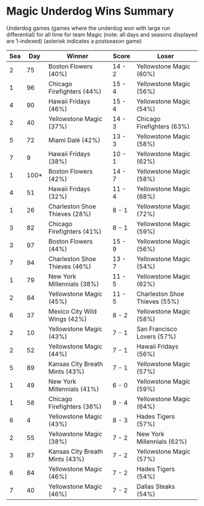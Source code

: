 # Magic Underdog Wins Summary



Underdog games (games where the underdog won with large run differential) for all time for team Magic (note: all days and seasons displayed are 1-indexed) (asterisk indicates a postseason game)


| Sea | Day | Winner | Score | Loser | 
| ------ |------ |------ |------ |------ |
| 2 | 75 | Boston Flowers (40%) | 14 - 2 | Yellowstone Magic (60%) | 
| 1 | 96 | Chicago Firefighters (44%) | 15 - 4 | Yellowstone Magic (56%) | 
| 4 | 90 | Hawaii Fridays (46%) | 15 - 4 | Yellowstone Magic (54%) | 
| 2 | 40 | Yellowstone Magic (37%) | 14 - 3 | Chicago Firefighters (63%) | 
| 5 | 72 | Miami Dalé (42%) | 13 - 3 | Yellowstone Magic (58%) | 
| 7 | 9 | Hawaii Fridays (38%) | 10 - 1 | Yellowstone Magic (62%) | 
| 1 | 100* | Boston Flowers (42%) | 14 - 7 | Yellowstone Magic (58%) | 
| 4 | 51 | Hawaii Fridays (32%) | 11 - 4 | Yellowstone Magic (68%) | 
| 1 | 26 | Charleston Shoe Thieves (28%) | 8 - 1 | Yellowstone Magic (72%) | 
| 3 | 82 | Chicago Firefighters (41%) | 8 - 1 | Yellowstone Magic (59%) | 
| 3 | 97 | Boston Flowers (44%) | 15 - 9 | Yellowstone Magic (56%) | 
| 7 | 94 | Charleston Shoe Thieves (46%) | 13 - 7 | Yellowstone Magic (54%) | 
| 1 | 79 | New York Millennials (38%) | 11 - 5 | Yellowstone Magic (62%) | 
| 2 | 84 | Yellowstone Magic (45%) | 11 - 5 | Charleston Shoe Thieves (55%) | 
| 6 | 37 | Mexico City Wild Wings (42%) | 8 - 2 | Yellowstone Magic (58%) | 
| 2 | 10 | Yellowstone Magic (43%) | 7 - 1 | San Francisco Lovers (57%) | 
| 2 | 52 | Yellowstone Magic (44%) | 7 - 1 | Hawaii Fridays (56%) | 
| 5 | 89 | Kansas City Breath Mints (43%) | 7 - 1 | Yellowstone Magic (57%) | 
| 1 | 49 | New York Millennials (41%) | 6 - 0 | Yellowstone Magic (59%) | 
| 1 | 58 | Chicago Firefighters (36%) | 9 - 4 | Yellowstone Magic (64%) | 
| 6 | 4 | Yellowstone Magic (43%) | 8 - 3 | Hades Tigers (57%) | 
| 2 | 55 | Yellowstone Magic (38%) | 7 - 2 | New York Millennials (62%) | 
| 3 | 87 | Kansas City Breath Mints (43%) | 7 - 2 | Yellowstone Magic (57%) | 
| 6 | 84 | Yellowstone Magic (46%) | 7 - 2 | Hades Tigers (54%) | 
| 7 | 40 | Yellowstone Magic (46%) | 7 - 2 | Dallas Steaks (54%) | 


